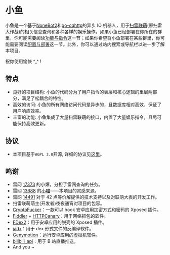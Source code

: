 # 小鱼

小鱼是一个基于[NoneBot2](https://v2.nonebot.dev/)和[go-cqhttp](http://docs.go-cqhttp.org/)的异步 IO 机器人，用于[扫雷联萌](http://tapsss.com)(原扫雷大作战)的相关信息查询和各种各样的娱乐操作。如果小鱼已经部署在你所在的群里，你可能需要阅读[功能与指令](./guide/normal.md)这一节；如果你希望将小鱼部署在某些群里，你可能需要阅读[配置与部署](./guide/advanced.md)这一节。此外，你可以通过站内搜索或导航栏以进一步了解本项目。

祝你使用愉快 ^\_^ !

## 特点

- 良好的项目结构: 小鱼的代码分为了用户指令的表层和核心逻辑的里层两部分，满足了松耦合的特性。
- 高效的访问: 小鱼的所有网络访问代码是异步的，且数据库相对高效，保证了用户响应效率。
- 丰富的功能: 小鱼集成了大量扫雷联萌的接口，内置了大量娱乐指令，且尽可能保持高效更新。

## 协议

- 本项目基于`AGPL 3.0`开源, 详细的协议见[这里](http://www.gnu.org/licenses/agpl-3.0.html)。

## 鸣谢

- 雷网 [17373](https://github.com/hxtscjk17373) 的小爆，分担了雷网查询的任务。
- 雷网 [13688](https://github.com/darknessgod) 的[小喵](https://github.com/darknessgod/littlemeow/wiki/%E5%B0%8F%E5%96%B5%E4%BD%BF%E7%94%A8%E5%B8%AE%E5%8A%A9%EF%BC%88%E6%9C%80%E5%90%8E%E6%9B%B4%E6%96%B0%E4%BA%8E2020%E5%B9%B44%E6%9C%886%E6%97%A5%EF%BC%89)——本项目的灵感来源。
- 雷网 [14491](https://github.com/teleportor) 对于 42 点等价解提供的技术支持以及对联萌大表的开发工作。
- 扫雷联萌萌主(开发者)夜夜通宵对项目的包容。
- [CryptoFucker](https://github.com/P4nda0s/CryptoFucker)：一款可以 hook 安卓应用加密方式和密码的 Xposed 插件。
- [Fiddler](https://www.telerik.com/fiddler) + [HTTPCanary](https://github.com/MegatronKing/HttpCanary)：用于网络抓包的软件。
- [FDex2](https://bbs.pediy.com/thread-224105.htm)：用于安卓应用的脱壳的 Xposed 插件。
- [jadx](https://github.com/skylot/jadx)：用于 dex 形式文件的反编译软件。
- [Genymotion](https://www.genymotion.com/)：运行安卓应用的虚拟机软件。
- [bilibili_api](https://github.com/Passkou/bilibili_api)：用于 B 站直播推送。
- And you ~
